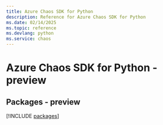 ```yaml
---
title: Azure Chaos SDK for Python
description: Reference for Azure Chaos SDK for Python
ms.date: 02/14/2025
ms.topic: reference
ms.devlang: python
ms.service: chaos
---
```

# Azure Chaos SDK for Python - preview
## Packages - preview
[!INCLUDE [packages](chaos-index.md)]